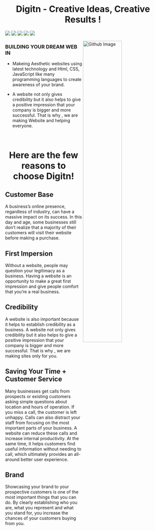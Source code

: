 <h1 align="center"> Digitn - Creative Ideas, Creative Results  ! </h1> 

<a href="https://discord.com/"><img src="https://img.shields.io/badge/Discord-7289DA?style=for-the-badge&logo=discord&logoColor=white"/></a>
<a href="https://www.youtube.com/channel/UCqwkNCr_orMbxlpbEmfJb7w"><img src="https://img.shields.io/badge/YouTube-FF0000?style=for-the-badge&logo=youtube&logoColor=white"/></a>
   <a href="https://t.me/digitn"><img src="https://img.shields.io/badge/Telegram-2CA5E0?style=for-the-badge&logo=telegram&logoColor=white"/></a>
   <a href="https://sites.google.com/view/digitn360/home"><img src="https://img.shields.io/badge/website-000000?style=for-the-badge&logo=About.me&logoColor=white"/></a>
   <a href="https://sites.google.com/view/digitn360/our-designs?authuser=0"><img src="https://img.shields.io/badge/React-20232A?style=for-the-badge&logo=react&logoColor=61DAFB"/></a>
  </a>
</p>

<img width="50%" align="right" alt="Github Image" src="https://raw.githubusercontent.com/onimur/.github/master/.resources/git-header.svg" />

<h3> BUILDING YOUR DREAM WEB IN </h3>

- Makeing Aesthetic websites using latest technology and Html, CSS, JavaScript like many programming languages to create awareness of your brand. 

- A website not only gives credibility but it also helps to give a positive impression that your company is bigger and more successful. That is why , we are making Website and helping everyone. 
<br/>  

<h1 align="center"> Here are the few reasons to choose Digitn! </h1>

## Customer Base
A business’s online presence, regardless of industry, can have a massive impact on its success. In this day and age, some businesses still don’t realize that a majority of their customers will visit their website before making a purchase. 

## First Impersion 
Without a website, people may question your legitimacy as a business. Having a website is an opportunity to make a great first impression and give people comfort that you’re a real business. 
## Credibility
A website is also important because it helps to establish credibility as a business. A website not only gives credibility but it also helps to give a positive impression that your company is bigger and more successful. That is why , we are making sites only for you.

## Saving Your Time + Customer Service 
Many businesses get calls from prospects or existing customers asking simple questions about location and hours of operation. If you miss a call, the customer is left unhappy. Calls can also distract your staff from focusing on the most important parts of your business. A website can reduce these calls and increase internal productivity. At the same time, it helps customers find useful information without needing to call, which ultimately provides an all-around better user experience. 

## Brand 
Showcasing your brand to your prospective customers is one of the most important things that you can do. By clearly establishing who you are, what you represent and what you stand for, you increase the chances of your customers buying from you.
